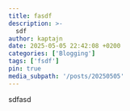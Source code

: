 ```yaml
---
title: fasdf
description: >-
  sdf
author: kaptajn
date: 2025-05-05 22:42:08 +0200
categories: ['Blogging']
tags: ['fsdf']
pin: true
media_subpath: '/posts/20250505'
---
```


sdfasd
